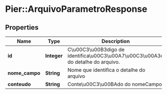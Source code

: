 # Pier::ArquivoParametroResponse

## Properties
Name | Type | Description | Notes
------------ | ------------- | ------------- | -------------
**id** | **Integer** | C\u00C3\u00B3digo de identifica\u00C3\u00A7\u00C3\u00A3o do detalhe do arquivo. | [optional] 
**nome_campo** | **String** | Nome que identifica o detalhe do arquivo | 
**conteudo** | **String** | Conte\u00C3\u00BAdo do nomeCampo | 


